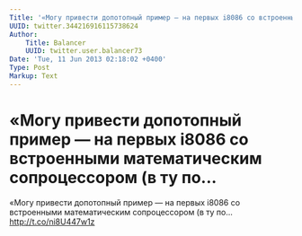```yaml
---
Title: '«Могу привести допотопный пример — на первых i8086 со встроенными математическим сопроцессором (в ту по...'
UUID: twitter.344216916115738624
Author:
    Title: Balancer
    UUID: twitter.user.balancer73
Date: 'Tue, 11 Jun 2013 02:18:02 +0400'
Type: Post
Markup: Text
---
```


# «Могу привести допотопный пример — на первых i8086 со встроенными математическим сопроцессором (в ту по...

«Могу привести допотопный пример — на первых i8086 со
встроенными математическим сопроцессором (в ту по...
http://t.co/ni8U447w1z